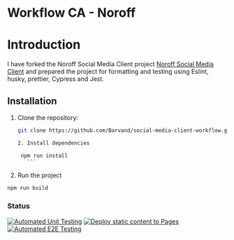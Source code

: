 # Workflow CA - Noroff

# Introduction

I have forked the Noroff Social Media Client project [Noroff Social Media Client](https://github.com/noroffFEU/social-media-client) and prepared the project for formatting and testing using Eslint, husky, prettier, Cypress and Jest.

## Installation

1. Clone the repository:

   ```bash
   git clone https://github.com/Barvand/social-media-client-workflow.git

   2. Install dependencies
   ```

   ````bash
    npm run install
      ```

   ````

  2. Run the project
   ```bash
   npm run build
   ```

### Status 
[![Automated Unit Testing](https://github.com/Barvand/social-media-client-workflow/actions/workflows/unit-test.yml/badge.svg)](https://github.com/Barvand/social-media-client-workflow/actions/workflows/unit-test.yml)
[![Deploy static content to Pages](https://github.com/Barvand/social-media-client-workflow/actions/workflows/pages.yml/badge.svg)](https://github.com/Barvand/social-media-client-workflow/actions/workflows/pages.yml)
[![Automated E2E Testing](https://github.com/Barvand/social-media-client-workflow/actions/workflows/e2e-test.yml/badge.svg)](https://github.com/Barvand/social-media-client-workflow/actions/workflows/e2e-test.yml)